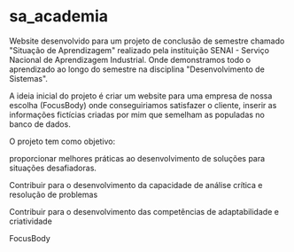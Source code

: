 # sa_academia

Website desenvolvido para um projeto de conclusão de semestre chamado "Situação de Aprendizagem" realizado pela instituição SENAI - Serviço Nacional de Aprendizagem Industrial.
Onde demonstramos todo o aprendizado ao longo do semestre na disciplina "Desenvolvimento de Sistemas". 

A ideia inicial do projeto é criar um website para uma empresa de nossa escolha (FocusBody) onde conseguiriamos satisfazer o cliente, inserir as informações fictícias criadas por mim que semelham as populadas no banco de dados.

O projeto tem como objetivo:

proporcionar melhores práticas ao desenvolvimento de
soluções para situações desafiadoras.

Contribuir para o desenvolvimento da capacidade de análise crítica e
resolução de problemas

Contribuir para o desenvolvimento das competências de adaptabilidade e
criatividade


FocusBody


